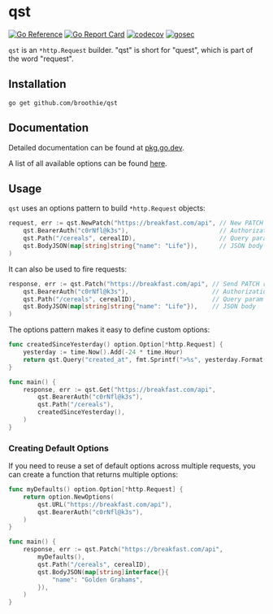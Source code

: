 # qst

[![Go Reference](https://pkg.go.dev/badge/github.com/broothie/qst.svg)](https://pkg.go.dev/github.com/broothie/qst)
[![Go Report Card](https://goreportcard.com/badge/github.com/broothie/qst)](https://goreportcard.com/report/github.com/broothie/qst)
[![codecov](https://codecov.io/gh/broothie/qst/branch/main/graph/badge.svg?token=CVMUN8Y9FV)](https://codecov.io/gh/broothie/qst)
[![gosec](https://github.com/broothie/qst/actions/workflows/gosec.yml/badge.svg)](https://github.com/broothie/qst/actions/workflows/gosec.yml)

`qst` is an `*http.Request` builder. "qst" is short for "quest", which is part of the word "request".

## Installation

```shell script
go get github.com/broothie/qst
```

## Documentation

Detailed documentation can be found at [pkg.go.dev](https://pkg.go.dev/github.com/broothie/qst).

A list of all available options can be found [here](https://pkg.go.dev/github.com/broothie/qst#Option).

## Usage

`qst` uses an options pattern to build `*http.Request` objects:

```go
request, err := qst.NewPatch("https://breakfast.com/api", // New PATCH request
    qst.BearerAuth("c0rNfl@k3s"),                         // Authorization header
    qst.Path("/cereals", cerealID),                       // Query param
    qst.BodyJSON(map[string]string{"name": "Life"}),      // JSON body
)
```

It can also be used to fire requests:

```go
response, err := qst.Patch("https://breakfast.com/api", // Send PATCH request
    qst.BearerAuth("c0rNfl@k3s"),                       // Authorization header
    qst.Path("/cereals", cerealID),                     // Query param
    qst.BodyJSON(map[string]string{"name": "Life"}),    // JSON body
)
```

The options pattern makes it easy to define custom options:

```go
func createdSinceYesterday() option.Option[*http.Request] {
    yesterday := time.Now().Add(-24 * time.Hour)
    return qst.Query("created_at", fmt.Sprintf(">%s", yesterday.Format(time.RFC3339)))
}

func main() {
    response, err := qst.Get("https://breakfast.com/api",
        qst.BearerAuth("c0rNfl@k3s"),
        qst.Path("/cereals"),
        createdSinceYesterday(),
    )
}
```

### Creating Default Options

If you need to reuse a set of default options across multiple requests, you can create a function that returns multiple options:

```go
func myDefaults() option.Option[*http.Request] {
    return option.NewOptions(
        qst.URL("https://breakfast.com/api"),
        qst.BearerAuth("c0rNfl@k3s"),
    )
}

func main() {
    response, err := qst.Patch("https://breakfast.com/api",
        myDefaults(),
        qst.Path("/cereals", cerealID),
        qst.BodyJSON(map[string]interface{}{
            "name": "Golden Grahams",
        }),
    )
}
```
